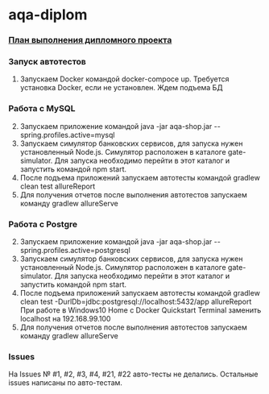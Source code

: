 # aqa-diplom

### [План выполнения дипломного проекта](https://github.com/anmak70/aqa-diplom/blob/master/Plan.md)

### Запуск автотестов

  1. Запускаем Docker командой docker-compoce up. Требуется установка Docker, если не установлен. Ждем подъема БД
  
### Работа с MySQL  
  2. Запускаем приложение командой java -jar aqa-shop.jar --spring.profiles.active=mysql
  3. Запускаем симулятор банковских сервисов, для запуска нужен установленный Node.js. Симулятор расположен в каталоге gate-simulator.          Для запуска необходимо перейти в этот каталог и запустить командой npm start.
  4. После подъема приложений запускаем автотесты командой gradlew clean test allureReport
  5. Для получения отчетов после выполнения автотестов запускаем команду gradlew allureServe
  
### Работа с Postgre
  2. Запускаем приложение командой java -jar aqa-shop.jar --spring.profiles.active=postgresql
  3. Запускаем симулятор банковских сервисов, для запуска нужен установленный Node.js. Симулятор расположен в каталоге gate-simulator.          Для запуска необходимо перейти в этот каталог и запустить командой npm start.
  4. После подъема приложений запускаем автотесты командой gradlew clean test -DurlDb=jdbc:postgresql://localhost:5432/app allureReport
     При работе в Windows10 Home c Docker Quickstart Terminal заменить localhost на 192.168.99.100
  5. Для получения отчетов после выполнения автотестов запускаем команду gradlew allureServe
  
### Issues
  На Issues № #1, #2, #3, #4, #21, #22 авто-тесты не делались. Остальные issues написаны по авто-тестам.
  
